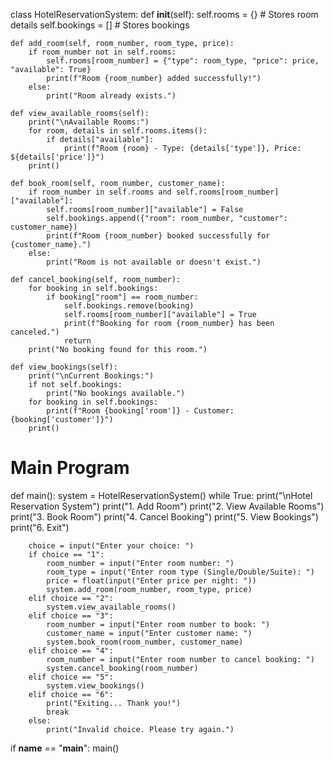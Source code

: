 class HotelReservationSystem:
    def __init__(self):
        self.rooms = {}  # Stores room details
        self.bookings = []  # Stores bookings

    def add_room(self, room_number, room_type, price):
        if room_number not in self.rooms:
            self.rooms[room_number] = {"type": room_type, "price": price, "available": True}
            print(f"Room {room_number} added successfully!")
        else:
            print("Room already exists.")

    def view_available_rooms(self):
        print("\nAvailable Rooms:")
        for room, details in self.rooms.items():
            if details["available"]:
                print(f"Room {room} - Type: {details['type']}, Price: ${details['price']}")
        print()

    def book_room(self, room_number, customer_name):
        if room_number in self.rooms and self.rooms[room_number]["available"]:
            self.rooms[room_number]["available"] = False
            self.bookings.append({"room": room_number, "customer": customer_name})
            print(f"Room {room_number} booked successfully for {customer_name}.")
        else:
            print("Room is not available or doesn't exist.")

    def cancel_booking(self, room_number):
        for booking in self.bookings:
            if booking["room"] == room_number:
                self.bookings.remove(booking)
                self.rooms[room_number]["available"] = True
                print(f"Booking for room {room_number} has been canceled.")
                return
        print("No booking found for this room.")

    def view_bookings(self):
        print("\nCurrent Bookings:")
        if not self.bookings:
            print("No bookings available.")
        for booking in self.bookings:
            print(f"Room {booking['room']} - Customer: {booking['customer']}")
        print()


# Main Program
def main():
    system = HotelReservationSystem()
    while True:
        print("\nHotel Reservation System")
        print("1. Add Room")
        print("2. View Available Rooms")
        print("3. Book Room")
        print("4. Cancel Booking")
        print("5. View Bookings")
        print("6. Exit")

        choice = input("Enter your choice: ")
        if choice == "1":
            room_number = input("Enter room number: ")
            room_type = input("Enter room type (Single/Double/Suite): ")
            price = float(input("Enter price per night: "))
            system.add_room(room_number, room_type, price)
        elif choice == "2":
            system.view_available_rooms()
        elif choice == "3":
            room_number = input("Enter room number to book: ")
            customer_name = input("Enter customer name: ")
            system.book_room(room_number, customer_name)
        elif choice == "4":
            room_number = input("Enter room number to cancel booking: ")
            system.cancel_booking(room_number)
        elif choice == "5":
            system.view_bookings()
        elif choice == "6":
            print("Exiting... Thank you!")
            break
        else:
            print("Invalid choice. Please try again.")

if __name__ == "__main__":
    main()

